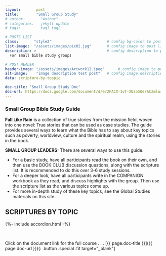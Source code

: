 ```yaml
---
layout:       post
title:        "Small Group Study"
# author:       "Author"
# categories:   jekyll update
# tags:         tag1 tag2

# POSTS LIST
class:       "style2"                         # config bg-color to post list card (1..6)
list-image:  "/assets/images/pic02.jpg"       # config image to post list card (1..6)
description: >                                # config description to post list card
  For small bible study groups

# POST HEADER
header-image: "/assets/images/Artwork12.jpeg"      # config image to post header
alt-image:    "image description test post"   # config image description to alt att.
data: scripture-by-toppic

doc-title: "Small Group Study Doc"
doc-url: https://docs.google.com/document/d/e/2PACX-1vT-XUzo5OerACZmlurNZTWndDZ4roEfZpJyTKovaEqYC382c64x2StM4T_5N3-9REZ6RTQnmBqtsGH8/pub
---
```

### Small Group Bible Study Guide 

**Fall Like Rain** is a collection of true stories from the mission field, woven into one novel: True stories that can be used as case studies. The guide provides several ways to learn what the Bible has to say about key topics such as poverty, worldview, culture and the spiritual realm, using the stories in the book.


**SMALL GROUP LEADERS:** There are several ways to use this guide.

- For a basic study, have all participants read the book on their own, and then use the BOOK CLUB discussion questions, along with the scripture list. It is recommended to do this over 3-6 study sessions.
- For a deeper look, have all participants write in the COMPANION workbook as they read, and discuss highlights with the group. Then use the scripture list as the various topics come up.
- For more in-depth study of these key topics, see the Global Studies materials on this site.

## SCRIPTURES BY TOPIC

{%- include accordion.html -%}

<br>

Click on the document link for the full course . . .
[{{ page.doc-title }}]({{ page.doc-url }}){: .button .special .fit target="_blank"}
